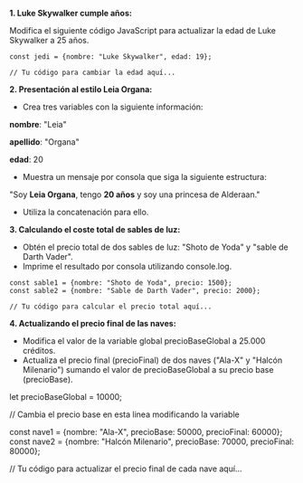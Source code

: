 **1. Luke Skywalker cumple años:**

Modifica el siguiente código JavaScript para actualizar la edad de Luke Skywalker a 25 años.

```
const jedi = {nombre: "Luke Skywalker", edad: 19};

// Tu código para cambiar la edad aquí...
```

**2. Presentación al estilo Leia Organa:**

- Crea tres variables con la siguiente información:

**nombre**: "Leia"

**apellido**: "Organa"

**edad**: 20

- Muestra un mensaje por consola que siga la siguiente estructura:

"Soy **Leia Organa**, tengo **20 años** y soy una princesa de Alderaan."

- Utiliza la concatenación para ello.

**3. Calculando el coste total de sables de luz:**

- Obtén el precio total de dos sables de luz: "Shoto de Yoda" y "sable de Darth Vader".
- Imprime el resultado por consola utilizando console.log.

```
const sable1 = {nombre: "Shoto de Yoda", precio: 1500};
const sable2 = {nombre: "Sable de Darth Vader", precio: 2000};

// Tu código para calcular el precio total aquí...
```

**4. Actualizando el precio final de las naves:**

- Modifica el valor de la variable global precioBaseGlobal a 25.000 créditos.
- Actualiza el precio final (precioFinal) de dos naves ("Ala-X" y "Halcón Milenario") sumando el valor de precioBaseGlobal a su precio base (precioBase).

let precioBaseGlobal = 10000;

// Cambia el precio base en esta linea modificando la variable

const nave1 = {nombre: "Ala-X", precioBase: 50000, precioFinal: 60000};
const nave2 = {nombre: "Halcón Milenario", precioBase: 70000, precioFinal: 80000};

// Tu código para actualizar el precio final de cada nave aquí...